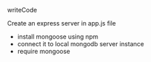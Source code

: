 writeCode

Create an express server in app.js file

- install mongoose using npm
- connect it to local mongodb server instance
- require mongoose